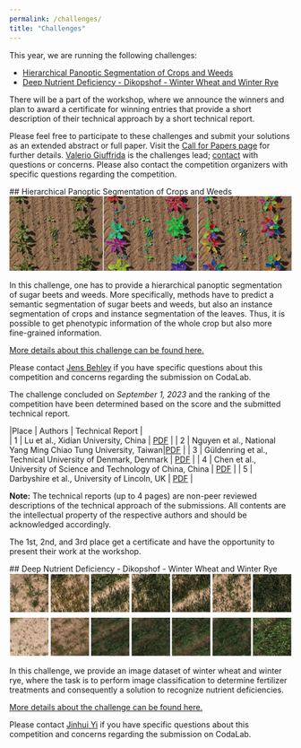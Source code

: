 ```yaml
---
permalink: /challenges/
title: "Challenges"
---
```


This year, we are running the following challenges:

- [Hierarchical Panoptic Segmentation of Crops and Weeds](#hierarchical-panoptic-segmentation-of-crops-and-weeds)
- [Deep Nutrient Deficiency - Dikopshof - Winter Wheat and Winter Rye](#deep-nutrient-deficiency---dikopshof---winter-wheat-and-winter-rye)

There will be a part of the workshop, where we announce 
the winners and plan to award a certificate for winning 
entries that provide a short description of their 
technical approach by a short technical report.

Please feel free to participate to these challenges and submit your solutions as an extended abstract or full paper. Visit the [Call for Papers page](/cfp) for further details.   [Valerio Giuffrida](http://www.valeriogiuffrida.academy) is the challenges lead; [contact](mailto:V.Giuffrida@napier.ac.uk) with questions or concerns. Please also contact the competition organizers with 
specific questions regarding the competition.


<div id = "hps_cw"></div>
## Hierarchical Panoptic Segmentation of Crops and Weeds


<img src="/assets/img/phenobench_teaser.jpg">


In this challenge, one has to provide a hierarchical panoptic segmentation of sugar beets and weeds. 
More specifically, methods have to predict a semantic segmentation of sugar beets and weeds, but also an instance segmentation of crops and instance segmentation of the leaves. Thus, it is possible to get phenotypic information of the whole crop but also more fine-grained information.

[More details about this challenge can be found here.](https://codalab.lisn.upsaclay.fr/competitions/13904)

Please contact [Jens Behley](mailto:jens.behley@igg.uni-bonn.de) if you have specific questions about this competition 
and concerns regarding the submission on CodaLab.

The challenge concluded on *September 1, 2023* and the ranking of the competition have been determined based on the score and the submitted technical report.

|Place       | Authors   |  Technical Report       |      
| 1 | Lu et al., Xidian University, China | [PDF](/reports/hierarchical_first_place.pdf) |
| 2 | Nguyen et al., National Yang Ming Chiao Tung University, Taiwan|[PDF](/reports/hierarchical_second_place.pdf)  |
| 3 | Güldenring et al., Technical University of Denmark, Denmark  | [PDF](/reports/hierarchical_third_place.pdf) | 
| 4 | Chen et al., University of Science and Technology of China, China | [PDF](/reports/hierarchical_fourth_place.pdf) |
| 5 | Darbyshire et al., University of Lincoln, UK | [PDF](/reports/hierarchical_fifth_place.pdf) |

**Note:** The technical reports (up to 4 pages) are non-peer reviewed descriptions of the technical approach of the submissions. All contents are the intellectual property of the respective authors and should be acknowledged accordingly.

The 1st, 2nd, and 3rd place get a certificate and have the opportunity to present their work at the workshop.

<div id = "deep-nutrient-deficiency---dikopshof---winter-wheat-and-winter-rye"></div>
## Deep Nutrient Deficiency - Dikopshof - Winter Wheat and Winter Rye

<img src="/assets/img/deep_nutrient.jpg">

In this challenge, we provide an image dataset of winter wheat and winter rye, where the task is to perform image classification to determine fertilizer treatments and consequently a solution to recognize nutrient deficiencies.

[More details about the challenge can be found here.](https://codalab.lisn.upsaclay.fr/competitions/13833)

Please contact [Jinhui Yi](mailto:yij@iai.uni-bonn.de) if you have specific questions about this competition and concerns regarding the submission on CodaLab.


